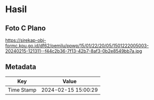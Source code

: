 # Hasil

## Foto C Plano

https://sirekap-obj-formc.kpu.go.id/df62/pemilu/ppwp/15/01/22/20/05/1501222005003-20240215-121311--f44c2b36-7f13-42b7-8af3-0b2e8549bb7a.jpg


## Metadata

| Key        | Value               |
| ---------- | ------------------- |
| Time Stamp | 2024-02-15 15:00:29 |



